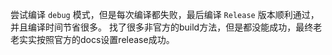 尝试编译 `debug` 模式，但是每次编译都失败，最后编译 `Release` 版本顺利通过，并且编译时间节省很多。 
找了很多非官方的build方法，但是都没能成功，最终老老实实按照官方的docs设置release成功。
